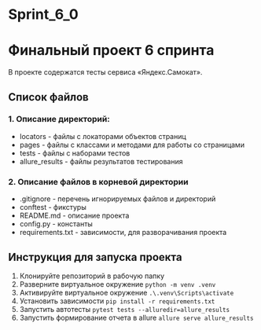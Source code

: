 # Sprint_6_0
# Финальный проект 6 спринта
В проекте содержатся тесты сервиса «Яндекс.Самокат».
## Список файлов
### 1. Описание директорий:
- locators - файлы с локаторами объектов страниц
- pages - файлы с классами и методами для работы со страницами
- tests - файлы с наборами тестов
- allure_results - файлы результатов тестирования

### 2. Описание файлов в корневой директории
- .gitignore - перечень игнорируемых файлов и директорий
- conftest - фикстуры
- README.md - описание проекта
- config.py - константы
- requirements.txt - зависимости, для разворачивания проекта
## Инструкция для запуска проекта
1. Клонируйте репозиторий в рабочую папку
2. Разверните виртуальное окружение `python -m venv .venv`
3. Активируйте виртуальное окружение `.\.venv\Scripts\activate`
4. Установить зависимости `pip install -r requirements.txt`
5. Запустить автотесты `pytest tests --alluredir=allure_results` 
6. Запустить формирование отчета в allure `allure serve allure_results`


